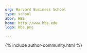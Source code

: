 ```yaml
---
org: Harvard Business School
type: school
abbr: HBS
home: http://www.hbs.edu
logo: hbs.png

---
```


{% include author-community.html %}
